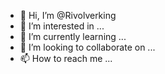 - 👋 Hi, I’m @Rivolverking
- 👀 I’m interested in ...
- 🌱 I’m currently learning ...
- 💞️ I’m looking to collaborate on ...
- 📫 How to reach me ...

<!---
Rivolverking/Rivolverking is a ✨ special ✨ repository because its `README.md` (this file) appears on your GitHub profile.
You can click the Preview link to take a look at your changes.
--->
